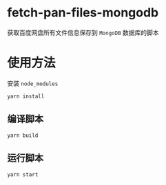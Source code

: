 # fetch-pan-files-mongodb

获取百度网盘所有文件信息保存到 `MongoDB` 数据库的脚本

# 使用方法

安装 `node_modules`

```shell
yarn install
```

## 编译脚本

```shell
yarn build
```

## 运行脚本

```shell
yarn start
```
